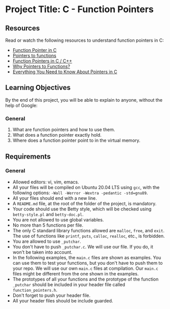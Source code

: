 # Project Title: C - Function Pointers

## Resources

Read or watch the following resources to understand function pointers in C:

- [Function Pointer in C](resource_link)
- [Pointers to functions](resource_link)
- [Function Pointers in C / C++](resource_link)
- [Why Pointers to Functions?](resource_link)
- [Everything You Need to Know About Pointers in C](resource_link)

## Learning Objectives

By the end of this project, you will be able to explain to anyone, without the help of Google:

### General

1. What are function pointers and how to use them.
2. What does a function pointer exactly hold.
3. Where does a function pointer point to in the virtual memory.

## Requirements

### General

- Allowed editors: vi, vim, emacs.
- All your files will be compiled on Ubuntu 20.04 LTS using `gcc`, with the following options: `-Wall -Werror -Wextra -pedantic -std=gnu89`.
- All your files should end with a new line.
- A `README.md` file, at the root of the folder of the project, is mandatory.
- Your code should use the Betty style, which will be checked using `betty-style.pl` and `betty-doc.pl`.
- You are not allowed to use global variables.
- No more than 5 functions per file.
- The only C standard library functions allowed are `malloc`, `free`, and `exit`. The use of functions like `printf`, `puts`, `calloc`, `realloc`, etc., is forbidden.
- You are allowed to use `_putchar`.
- You don't have to push `_putchar.c`. We will use our file. If you do, it won't be taken into account.
- In the following examples, the `main.c` files are shown as examples. You can use them to test your functions, but you don't have to push them to your repo. We will use our own `main.c` files at compilation. Our `main.c` files might be different from the one shown in the examples.
- The prototypes of all your functions and the prototype of the function `_putchar` should be included in your header file called `function_pointers.h`.
- Don't forget to push your header file.
- All your header files should be include guarded.

